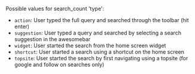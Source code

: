 ---
---
Possible values for search_count 'type':

- `action`: User typed the full query and searched through the toolbar (hit enter)
- `suggestion`: User typed a query and searched by selecting a search suggestion in the awesomebar
- `widget`: User started the search from the home screen widget
- `shortcut`: User started a search using a shortcut on the home screen
- `topsite`: User started the search by first navigating using a topsite (for google and follow on searches only)
